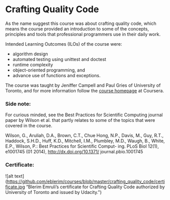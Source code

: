 # Crafting Quality Code

As the name suggest this course was about crafting quality code, which means the course provided an introduction to some of the concepts, principles and tools that professional programmers use in their daily work.

Intended Learning Outcomes (ILOs) of the course were: 
* algorithm design
* automated testing using unittest and doctest
* runtime complexity
* object-oriented programming, and
* advance use of functions and exceptions.

The course was taught by Jeniffer Campell and Paul Gries of University of Toronto, and for more information follow the [course homepage](https://www.coursera.org/learn/program-code) at Coursera.

### Side note:

For curious minded, see the Best Practices for Scientific Computing journal paper by Wilson et al. that partly relates to some of the topics that were covered in the course.

Wilson, G., Aruliah, D.A., Brown, C.T., Chue Hong, N.P., Davis, M., Guy, R.T., Haddock, S.H.D., Huff, K.D., Mitchell, I.M., Plumbley, M.D., Waugh, B., White, E.P., Wilson, P.: Best Practices for Scientific Comput- ing. PLoS Biol 12(1), e1001745 (01 2014), http://dx.doi.org/10.1371/ journal.pbio.1001745

### Certificate:
![alt text](https://github.com/eblerim/courses/blob/master/crafting_quality_code/certificate.jpg “Blerim Emruli’s certificate for Crafting Quality Code authorized by University of Toronto and issued by Udacity.")
